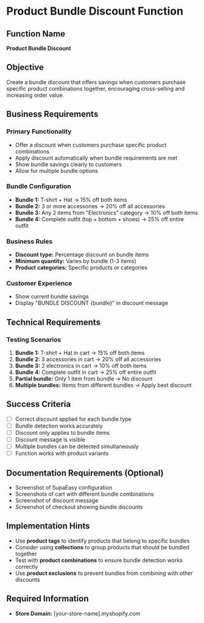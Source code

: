 # Product Bundle Discount Function

## Function Name
**Product Bundle Discount**

## Objective
Create a bundle discount that offers savings when customers purchase specific product combinations together, encouraging cross-selling and increasing order value.

## Business Requirements

### Primary Functionality
- Offer a discount when customers purchase specific product combinations
- Apply discount automatically when bundle requirements are met
- Show bundle savings clearly to customers
- Allow for multiple bundle options

### Bundle Configuration
- **Bundle 1:** T-shirt + Hat → 15% off both items
- **Bundle 2:** 3 or more accessories → 20% off all accessories
- **Bundle 3:** Any 2 items from "Electronics" category → 10% off both items
- **Bundle 4:** Complete outfit (top + bottom + shoes) → 25% off entire outfit

### Business Rules
- **Discount type:** Percentage discount on bundle items
- **Minimum quantity:** Varies by bundle (1-3 items)
- **Product categories:** Specific products or categories

### Customer Experience
- Show current bundle savings
- Display "BUNDLE DISCOUNT {bundle}" in discount message

## Technical Requirements

### Testing Scenarios
1. **Bundle 1:** T-shirt + Hat in cart → 15% off both items
2. **Bundle 2:** 3 accessories in cart → 20% off all accessories
3. **Bundle 3:** 2 electronics in cart → 10% off both items
4. **Bundle 4:** Complete outfit in cart → 25% off entire outfit
5. **Partial bundle:** Only 1 item from bundle → No discount
6. **Multiple bundles:** Items from different bundles → Apply best discount

## Success Criteria
- [ ] Correct discount applied for each bundle type
- [ ] Bundle detection works accurately
- [ ] Discount only applies to bundle items
- [ ] Discount message is visible
- [ ] Multiple bundles can be detected simultaneously
- [ ] Function works with product variants

## Documentation Requirements (Optional)
- Screenshot of SupaEasy configuration
- Screenshots of cart with different bundle combinations
- Screenshot of discount message
- Screenshot of checkout showing bundle discounts

## Implementation Hints
- Use **product tags** to identify products that belong to specific bundles
- Consider using **collections** to group products that should be bundled together
- Test with **product combinations** to ensure bundle detection works correctly
- Use **product exclusions** to prevent bundles from combining with other discounts

## Required Information
- **Store Domain:** [your-store-name].myshopify.com
